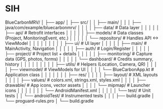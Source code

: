 # SIH
BlueCarbonMRV/
│
├── app/
│   ├── src/
│   │   ├── main/
│   │   │   ├── java/com/example/bluecarbonmrv/
│   │   │   │   ├── data/                # Data layer
│   │   │   │   │   ├── api/             # Retrofit interfaces
│   │   │   │   │   ├── models/          # Data classes (Project, MonitoringEvent, etc.)
│   │   │   │   │   └── repository/      # Handles API <-> ViewModel
│   │   │   │   │
│   │   │   │   ├── ui/                  # UI layer
│   │   │   │   │   ├── main/            # MainActivity, Navigation
│   │   │   │   │   ├── auth/            # Login/Register
│   │   │   │   │   ├── project/         # Project list + details
│   │   │   │   │   ├── monitoring/      # Capture data (GPS, photos, forms)
│   │   │   │   │   └── dashboard/       # Credits summary, history
│   │   │   │   │
│   │   │   │   ├── utils/               # Helpers (Location, Camera, QR)
│   │   │   │   ├── viewmodel/           # ViewModels for UI
│   │   │   │   └── BlueCarbonApp.kt     # Application class
│   │   │   │
│   │   │   ├── res/
│   │   │   │   ├── layout/              # XML layouts
│   │   │   │   ├── values/              # colors.xml, strings.xml, styles.xml
│   │   │   │   ├── drawable/            # App icons, vector assets
│   │   │   │   └── mipmap/              # Launcher icons
│   │   │   │
│   │   │   └── AndroidManifest.xml
│   │   │
│   │   └── test/                        # Unit tests
│   │   └── androidTest/                 # Instrumented tests
│   │
│   ├── build.gradle
│   └── proguard-rules.pro
│
└── build.gradle

